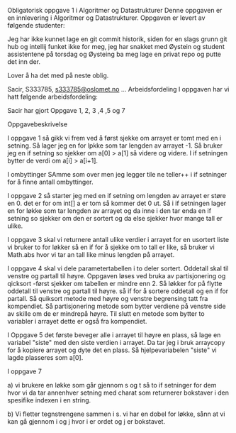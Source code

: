 Obligatorisk oppgave 1 i Algoritmer og Datastrukturer
Denne oppgaven er en innlevering i Algoritmer og Datastrukturer. Oppgaven er levert av følgende studenter:

Jeg har ikke kunnet lage en git commit historik, siden for en slags grunn git hub og intellij funket ikke for meg, jeg har snakket med Øystein og student assistentene på torsdag og Øysteing ba meg lage en privat repo og putte det inn der. 

Lover å ha det med på neste oblig.



Sacir, S333785, s333785@oslomet.no
...
Arbeidsfordeling
I oppgaven har vi hatt følgende arbeidsfordeling:

Sacir har gjort Oppgave 1, 2, 3 ,4 ,5 og 7

Oppgavebeskrivelse

I oppgave 1 så gikk vi frem ved å først sjekke om arrayet er tomt med en i setning.
Så lager jeg en for lpkke som tar lengden av arrayet -1. Så bruker jeg en if setning so sjekker om a[0] > a[1] så videre og videre. I if setningen bytter de verdi om 
a[i] > a[i+1].

I ombyttinger SAmme som over men jeg legger tile ne teller++ i if setninger for å finne antall ombyttinger.

I oppgave 2 så starter jeg med en if setning om lengden av arrayet er støre en 0. det er for om int[] a er tom så kommer det 0 ut. Så i if setningen lager en
for løkke som tar lengden av arrayet og da inne i den tar enda en if setning so sjekker om den er sortert og da else sjekker hvor mange tall er ulike.

I oppgave 3 skal vi returnere antall ulike verdier i arrayet for en usortert liste vi bruker to for løkker så en if for å sjekke om to tall er like, så bruker vi Math.abs hvor vi tar an tall like minus lengden på arrayet.

I oppgave 4  skal vi dele parametertabellen i to deler sortert. Oddetall skal til venstre og partall til høyre. Oppgaven løses ved bruka av partisjonering og qicksort
-først sjekker om tabellen er mindre enn 2. Så løkker for på flytte oddetall til venstre og partall til høyre. så if for å sortere oddetall og en if for partall.
Så quiksort metode med høyre og venstre begrensing tatt fra kompendiet. Så partisjonering metode som bytter verdiene på venstre side av skille om de er mindrepå høyre.  Til slutt en metode som bytter to variabler i arrayet dette er også fra kompendiet.

I Oppgave 5 det første beveger alle i arrayet til høyre en plass, så lage en variabel "siste" med den siste verdien i arrayet. Da tar jeg i bruk arraycopy for å kopiere arrayet og dyte det en plass. Så hjelpevariabelen "siste" vi lagde plasseres som a[0].

I oppgave 7

a) vi brukere en løkke som går gjennom s og t så to if setninger for dem hvor vi da tar annenhver setning med charat som returnerer bokstaver i den spesifike indexen i en string.

b) Vi fletter tegnstrengene sammen i s. vi har en dobel for løkke, sånn at vi kan gå gjennom i og j hvor i er ordet og j er bokstavet.
